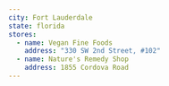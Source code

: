 ```yaml
---
city: Fort Lauderdale
state: florida
stores:
  - name: Vegan Fine Foods
    address: "330 SW 2nd Street, #102"
  - name: Nature's Remedy Shop
    address: 1855 Cordova Road
---
```

